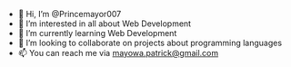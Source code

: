 - 👋 Hi, I’m @Princemayor007
- 👀 I’m interested in all about Web Development 
- 🌱 I’m currently learning Web Development 
- 💞️ I’m looking to collaborate on projects about programming languages 
- 📫 You can reach me via mayowa.patrick@gmail.com

<!---
Princemayor007/Princemayor007 is a ✨ special ✨ repository because its `README.md` (this file) appears on your GitHub profile.
You can click the Preview link to take a look at your changes.
--->
